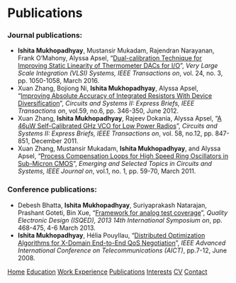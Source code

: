 # Publications

### Journal publications:
- **Ishita Mukhopadhyay**, Mustansir Mukadam, Rajendran Narayanan, Frank O’Mahony, Alyssa Apsel, “[Dual-calibration Technique for Improving Static Linearity of Thermometer DACs for I/O](http://ieeexplore.ieee.org/document/7103344/)”, _Very Large Scale Integration (VLSI) Systems, IEEE Transactions on_, vol. 24, no. 3, pp. 1050-1058, March 2016.
- Xuan Zhang, Bojiong Ni, **Ishita Mukhopadhyay**, Alyssa Apsel, “[Improving Absolute Accuracy of Integrated Resistors With Device Diversification](http://ieeexplore.ieee.org/document/6196202/)”, _Circuits and Systems II: Express Briefs, IEEE Transactions on_, vol.59, no.6, pp. 346-350, June 2012.
- Xuan Zhang, **Ishita Mukhopadhyay**, Rajeev Dokania, Alyssa Apsel, “[A 46μW Self-Calibrated GHz VCO for Low Power Radios](http://ieeexplore.ieee.org/abstract/document/6082430/)”, _Circuits and Systems II: Express Briefs, IEEE Transactions on_, vol. 58, no.12, pp. 847-851, December 2011.
- Xuan Zhang, Mustansir Mukadam, **Ishita Mukhopadhyay**, and Alyssa Apsel, “[Process Compensation Loops for High Speed Ring Oscillators in Sub-Micron CMOS](http://ieeexplore.ieee.org/document/5756255/)”, _Emerging and Selected Topics in Circuits and Systems, IEEE Journal on_, vol.1, no. 1, pp. 59-70, March 2011.

### Conference publications:
- Debesh Bhatta, **Ishita Mukhopadhyay**, Suriyaprakash Natarajan, Prashant Goteti, Bin Xue, “[Framework for analog test coverage](http://ieeexplore.ieee.org/document/6523653/)”, _Quality Electronic Design (ISQED), 2013 14th International Symposium on_, pp. 468-475, 4-6 March 2013.
- **Ishita Mukhopadhyay**, Hélia Pouyllau, “[Distributed Optimization Algorithms for X-Domain End-to-End QoS Negotiation](http://ieeexplore.ieee.org/document/4545495/)”, _IEEE Advanced International Conference on Telecommunications (AICT)_, pp.7-12, June 2008.

[Home](https://ishitamukhopadhyay.github.io/index.html) [Education](https://ishitamukhopadhyay.github.io/education.html) [Work Experience](https://ishitamukhopadhyay.github.io/workexperience.html) [Publications](https://ishitamukhopadhyay.github.io/publications.html) [Interests](https://ishitamukhopadhyay.github.io/interests.html) [CV](https://ishitamukhopadhyay.github.io/cv.html) [Contact](https://ishitamukhopadhyay.github.io/contact.html)
